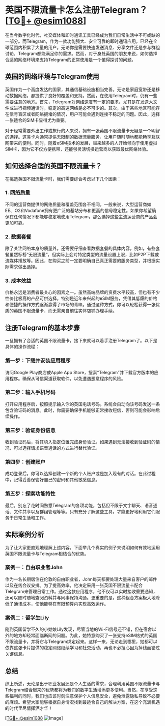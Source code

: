 # 英国不限流量卡怎么注册Telegram？[[TG💪+ @esim1088](https://t.me/s/esim1088)]

在当今数字化时代，社交媒体和即时通讯工具已经成为我们日常生活中不可或缺的一部分。而Telegram，作为一款功能强大、安全可靠的即时通讯应用，已经在全球范围内积累了大量的用户。无论你是需要快速发送消息、分享文件还是参与群组讨论，Telegram都能满足你的需求。然而，对于身处英国的朋友来说，如何选择合适的网络环境来支持Telegram的正常使用是一个值得探讨的问题。

## 英国的网络环境与Telegram使用

英国作为一个高度发达的国家，其通信基础设施相当完善。无论是家庭宽带还是移动数据网络，都提供了良好的覆盖和支持。然而，在使用Telegram时，仍有一些需要注意的地方。首先，Telegram对网络速度有一定的要求，尤其是在发送大文件或进行视频通话时，稳定的高速网络是必不可少的。其次，由于某些地区可能存在信号盲区或者网络拥堵的情况，用户可能会遇到连接不稳定的问题。因此，选择一张适合的SIM卡显得尤为重要。

对于经常需要外出工作或旅行的人来说，拥有一张英国不限流量卡无疑是一个明智的选择。这类卡片通常提供无限制的数据流量服务，让用户随时随地都能畅享互联网带来的便利。同时，随着eSIM技术的发展，越来越多的人开始倾向于使用虚拟SIM卡，因为它不仅方便携带，还能够灵活切换运营商以获取最优网络体验。

## 如何选择合适的英国不限流量卡？

在挑选英国不限流量卡时，我们需要综合考虑以下几个因素：

### 1. 网络质量
不同的运营商提供的网络质量和覆盖范围各不相同。一般来说，大型运营商如EE、O2和Vodafone拥有更广泛的基站分布和更高的信号稳定性。如果你希望确保在任何情况下都能够稳定地使用Telegram，那么选择这些主流运营商的产品会更加可靠。

### 2. 数据套餐
除了关注网络本身的质量外，还需要仔细查看数据套餐的具体内容。例如，有些套餐虽然标榜“无限流量”，但实际上会对特定类型的流量设置上限，比如P2P下载或流媒体播放等。因此，在购买之前一定要明确自己真正需要的服务类型，并根据实际需求做出选择。

### 3. 成本效益
价格永远是消费者最关心的因素之一。虽然高端品牌的资费水平较高，但也有不少性价比极高的产品可供选择。特别是近年来兴起的eSIM服务，凭借其低廉的价格和便捷的操作方式逐渐赢得了市场的青睐。通过这种方式，你可以轻松获得一张优质的英国不限流量卡，而无需亲自前往实体店铺办理手续。

## 注册Telegram的基本步骤

一旦拥有了合适的英国不限流量卡，接下来就可以着手注册Telegram了。以下是具体的操作流程：

### 第一步：下载并安装应用程序
访问Google Play商店或Apple App Store，搜索“Telegram”并下载官方版本的应用程序。确保从可信渠道获取软件，以免遭遇恶意程序的风险。

### 第二步：输入手机号码
打开应用程序后，按照提示输入你的英国电话号码。系统会自动向该号码发送一条包含验证码的消息。此时，你需要确保手机能够正常接收短信，否则可能会影响后续操作。

### 第三步：验证身份信息
收到验证码后，将其填入指定位置完成身份验证。如果遇到无法接收到验证码的情况，可以选择请求语音通话的方式进行替代验证。

### 第四步：创建账户
成功登录后，你可以选择创建一个新的个人账户或是加入现有的对话。在此过程中，记得妥善保管好自己的密码和其他敏感信息。

### 第五步：探索功能特性
最后，别忘了花时间熟悉Telegram的各项功能，包括但不限于文字聊天、语音通话、文件共享以及群组管理等等。只有充分了解这些工具，才能更好地利用它们服务于日常生活和工作。

## 实际案例分析

为了让大家更直观地理解上述内容，下面举几个真实的例子来说明如何有效地运用英国不限流量卡与Telegram相结合的优势。

### 案例一：自由职业者John
作为一名长期居住在伦敦的自由职业者，John每天都要处理大量来自客户的邮件以及在线会议安排。为了提高效率，他决定采用一张英国不限流量卡配合Telegram来管理日常工作。通过这款应用程序，他不仅可以实时接收重要通知，还可以随时随地查阅资料并与同事保持沟通。更重要的是，这种组合方案极大地降低了通讯成本，使他能够在有限预算内实现高效运作。

### 案例二：留学生Lily
刚到英国留学不久的小姑娘Lily发现，尽管当地的Wi-Fi信号还不错，但在宿舍以外的地方却经常面临断网的问题。为此，她特意购买了一张支持eSIM格式的英国不限流量卡，并将它与Telegram绑定起来。这样一来，无论走到哪里，她都可以依靠这张卡片提供的稳定网络继续学习和社交活动，再也不必担心因为掉线而错过关键信息。

## 总结

综上所述，无论是出于职业发展还是个人生活的需求，合理利用英国不限流量卡与Telegram结合起来的优势都将为我们的数字生活增添更多便利。当然，在享受这些福利的同时，我们也应该时刻注意保护个人信息安全，避免泄露隐私导致不必要的麻烦。希望大家能够根据自身情况找到最适合自己的解决方案，在这个充满机遇的时代里尽情挥洒才华！

[[TG💪+ @esim1088](https://t.me/s/esim1088) ![Image](https://i.postimg.cc/4NQfJmqS/Snipaste-2025-05-13-00-14-12.png)]